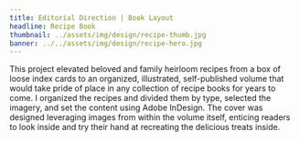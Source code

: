 ```yaml
---
title: Editorial Direction | Book Layout
headline: Recipe Book
thumbnail: ../assets/img/design/recipe-thumb.jpg
banner: ../../assets/img/design/recipe-hero.jpg
---
```


This project elevated beloved and family heirloom recipes from a box of loose index cards to an organized, illustrated, self-published volume that would take pride of place in any collection of recipe books for years to come. I organized the recipes and divided them by type, selected the imagery, and set the content using Adobe InDesign. The cover was designed leveraging images from within the volume itself, enticing readers to look inside and try their hand at recreating the delicious treats inside.
